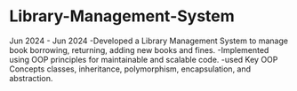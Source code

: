 # Library-Management-System
Jun 2024 - Jun 2024 -Developed a Library Management System to manage book borrowing, returning, adding new books and fines.  -Implemented using OOP principles for maintainable and scalable code.  -used Key OOP Concepts classes, inheritance, polymorphism, encapsulation, and abstraction.
